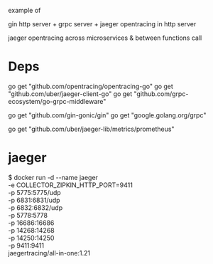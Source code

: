 example of 

gin http server + 
grpc server + 
jaeger opentracing in http server

jaeger opentracing across microservices & between functions call


# Deps

  go get "github.com/opentracing/opentracing-go"
  go get "github.com/uber/jaeger-client-go"
  go get "github.com/grpc-ecosystem/go-grpc-middleware"

  go get "github.com/gin-gonic/gin"
  go get "google.golang.org/grpc"

  go get "github.com/uber/jaeger-lib/metrics/prometheus"

# jaeger

  $ docker run -d --name jaeger \
  -e COLLECTOR_ZIPKIN_HTTP_PORT=9411 \
  -p 5775:5775/udp \
  -p 6831:6831/udp \
  -p 6832:6832/udp \
  -p 5778:5778 \
  -p 16686:16686 \
  -p 14268:14268 \
  -p 14250:14250 \
  -p 9411:9411 \
  jaegertracing/all-in-one:1.21
